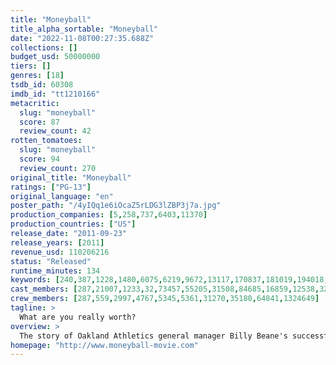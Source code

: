 ```yaml
---
title: "Moneyball"
title_alpha_sortable: "Moneyball"
date: "2022-11-08T00:27:35.688Z"
collections: []
budget_usd: 50000000
tiers: []
genres: [18]
tsdb_id: 60308
imdb_id: "tt1210166"
metacritic:
  slug: "moneyball"
  score: 87
  review_count: 42
rotten_tomatoes:
  slug: "moneyball"
  score: 94
  review_count: 270
original_title: "Moneyball"
ratings: ["PG-13"]
original_language: "en"
poster_path: "/4yIQq1e6iOcaZ5rLDG3lZBP3j7a.jpg"
production_companies: [5,258,737,6403,11370]
production_countries: ["US"]
release_date: "2011-09-23"
release_years: [2011]
revenue_usd: 110206216
status: "Released"
runtime_minutes: 134
keywords: [240,387,1228,1480,6075,6219,9672,13117,170837,181019,194018,204841,208289,252104,267788]
cast_members: [287,21007,1233,32,73457,55205,31508,84685,16859,12538,3229,1146392]
crew_members: [287,559,2997,4767,5345,5361,31270,35180,64841,1324649]
tagline: >
  What are you really worth?
overview: >
  The story of Oakland Athletics general manager Billy Beane's successful attempt to put together a baseball team on a budget, by employing computer-generated analysis to draft his players.
homepage: "http://www.moneyball-movie.com"
---
```

